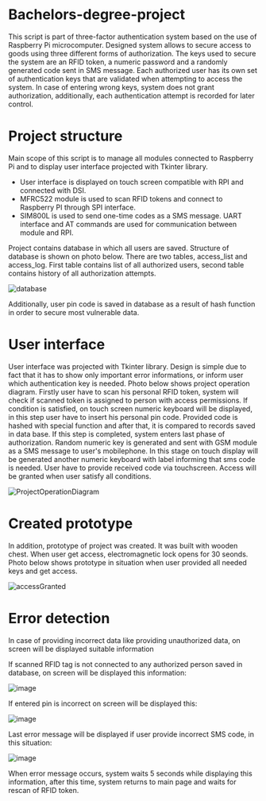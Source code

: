 # Bachelors-degree-project

This script is part of three-factor authentication system based on the use of Raspberry Pi microcomputer. Designed system allows to secure access to goods using three 
different forms of authorization. The keys used to secure the system are an RFID token, a numeric password and a randomly generated code sent in SMS message. 
Each authorized user has its own set of authentication keys that are validated when attempting to access the system. 
In case of entering wrong keys, system does not grant authorization, additionally, each authentication attempt is recorded for later control.

# Project structure

Main scope of this script is to manage all modules connected to Raspberry Pi and to display user interface projected with Tkinter library.
  - User interface is displayed on touch screen compatible with RPI and connected with DSI. 
  - MFRC522 module is used to scan RFID tokens and connect to Raspberry PI through SPI interface. 
  - SIM800L is used to send one-time codes as a SMS message. UART interface and AT commands are used for communication between module and RPI.  

Project contains database in which all users are saved. Structure of database is shown on photo below. There are two tables, access_list and access_log. First table contains list of all authorized users, second table contains history of all authorization attempts.

![database](https://user-images.githubusercontent.com/44081987/152651519-f64c4ebc-3908-4ad8-b4fe-b0e52dd3f619.png)

Additionally, user pin code is saved in database as a result of hash function in order to secure most vulnerable data. 


# User interface

User interface was projected with Tkinter library. Design is simple due to fact that it has to show only important error informations, or inform user which authentication key is needed. 
Photo below shows project operation diagram. Firstly user have to scan his personal RFID token, system will check if scanned token is assigned to person with access permissions. If condition is satisfied, on touch screen numeric keyboard will be displayed, in this step user have to insert his personal pin code. Provided code is hashed with special function and after that, it is compared to records saved in data base. If this step is completed, system enters last phase of authorization. Random numeric key is generated and sent with GSM module as a SMS message to user's mobilephone.
In this stage on touch display will be generated another numeric keyboard with label informing that sms code is needed. User have to provide received code via touchscreen. Access will be granted when user satisfy all conditions.

![ProjectOperationDiagram](https://user-images.githubusercontent.com/44081987/152652160-13ef4ced-2b69-450f-80ff-d66f7f143f29.png)

# Created prototype

In addition, prototype of project was created. It was built with wooden chest. When user get access, electromagnetic lock opens for 30 seonds.  Photo below shows prototype in situation when user provided all needed keys and get access. 

![accessGranted](https://user-images.githubusercontent.com/44081987/152652735-98f5558c-9d86-4956-a801-7d2b5cf06f5d.png)


# Error detection 

In case of providing incorrect data like providing unauthorized data, on screen will be displayed suitable information

If scanned RFID tag is not connected to any authorized person saved in database, on screen will be displayed this information: 

![image](https://user-images.githubusercontent.com/44081987/153273935-869a64a6-cb96-42fc-b504-ae4295ce09b9.png)

If entered pin is incorrect on screen will be displayed this: 

![image](https://user-images.githubusercontent.com/44081987/153274093-cf86b1b2-2347-4dd1-8599-e8485b392a61.png)

Last error message will be displayed if user provide incorrect SMS code, in this situation: 

![image](https://user-images.githubusercontent.com/44081987/153274445-a4fe150a-55ba-49b5-8104-d931b45e41b3.png)

When error message occurs, system waits 5 seconds while displaying this information, after this time, system returns to main page
and waits for rescan of RFID token. 




